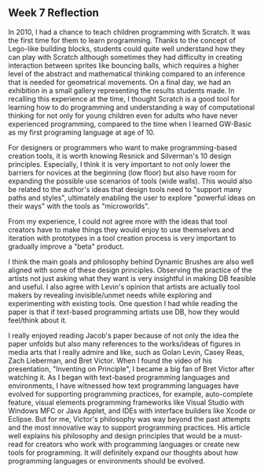 ## Week 7 Reflection

In 2010, I had a chance to teach children programming with Scratch. It was the first time for them to learn programming. Thanks to the concept of Lego-like building blocks, students could quite well understand how they can play with Scratch although sometimes they had difficulty in creating interaction between sprites like bouncing balls, which requires a higher level of the abstract and mathematical thinking compared to an inference that is needed for geometrical movements. On a final day, we had an exhibition in a small gallery representing the results students made. In recalling this experience at the time, I thought Scratch is a good tool for learning how to do programming and understanding a way of computational thinking for not only for young children even for adults who have never experienced programming, compared to the time when I learned GW-Basic as my first programing language at age of 10.

For designers or programmers who want to make programming-based creation tools, it is worth knowing Resnick and Silverman's 10 design principles. Especially, I think it is very important to not only lower the barriers for novices at the beginning (low floor) but also have room for expanding the possible use scenarios of tools (wide walls). This would also be related to the author's ideas that design tools need to "support many paths and styles", ultimately enabling the user to explore "powerful ideas on their ways" with the tools as "microworlds".

From my experience, I could not agree more with the ideas that tool creators have to make things they would enjoy to use themselves and iteration with prototypes in a tool creation process is very important to gradually improve a "beta" product.

I think the main goals and philosophy behind Dynamic Brushes are also well aligned with some of these design principles. Observing the practice of the artists not just asking what they want is very insightful in making DB feasible and useful. I also agree with Levin's opinion that artists are actually tool makers by revealing invisible/unmet needs while exploring and experimenting with existing tools. One question I had while reading the paper is that if text-based programming artists use DB, how they would feel/think about it.

I really enjoyed reading Jacob's paper because of not only the idea the paper unfolds but also many references to the works/ideas of figures in media arts that I really admire and like, such as Golan Levin, Casey Reas, Zach Lieberman, and Bret Victor. When I found the video of his presentation, "Inventing on Principle", I became a big fan of Bret Victor after watching it. As I began with text-based programming languages and environments, I have witnessed how text programming languages have evolved for supporting programming practices, for example, auto-complete feature, visual elements programming frameworks like Visual Studio with Windows MFC or Java Applet, and IDEs with interface builders like Xcode or Eclipse. But for me, Victor's philosophy was way beyond the past attempts and the most innovative way to support programming practices. His article well explains his philosophy and design principles that would be a must-read for creators who work with programming languages or create new tools for programming. It will definitely expand our thoughts about how programming languages or environments should be evolved. 